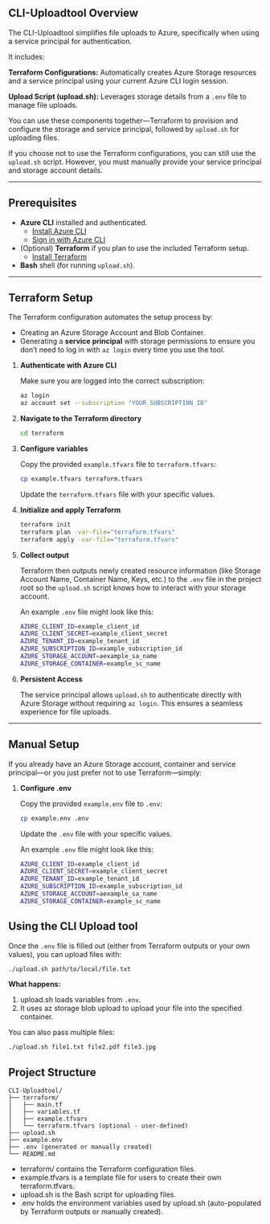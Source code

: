 ## CLI-Uploadtool Overview

The CLI-Uploadtool simplifies file uploads to Azure, specifically when using a service principal for authentication. 

It includes:

**Terraform Configurations:** Automatically creates Azure Storage resources and a service principal using your current Azure CLI login session.

**Upload Script (upload.sh):** Leverages storage details from a `.env` file to manage file uploads. 

You can use these components together—Terraform to provision and configure the storage and service principal, followed by `upload.sh` for uploading files.

If you choose not to use the Terraform configurations, you can still use the `upload.sh` script. However, you must manually provide your service principal and storage account details.

---

## Prerequisites

- **Azure CLI** installed and authenticated.  
  - [Install Azure CLI](https://learn.microsoft.com/en-us/cli/azure/install-azure-cli)  
  - [Sign in with Azure CLI](https://learn.microsoft.com/en-us/cli/azure/authenticate-azure-cli)
- (Optional) **Terraform** if you plan to use the included Terraform setup.  
  - [Install Terraform](https://www.terraform.io/downloads.html)
- **Bash** shell (for running `upload.sh`).

---

## Terraform Setup

The Terraform configuration automates the setup process by:
- Creating an Azure Storage Account and Blob Container.
- Generating a **service principal** with storage permissions to ensure you don’t need to log in with `az login` every time you use the tool.

1. **Authenticate with Azure CLI**  

   Make sure you are logged into the correct subscription:
   ```bash
   az login
   az account set --subscription "YOUR_SUBSCRIPTION_ID"

2. **Navigate to the Terraform directory**

   ```bash
   cd terraform

3. **Configure variables**
   
   Copy the provided `example.tfvars` file to `terraform.tfvars`:
   ```bash
   cp example.tfvars terraform.tfvars
   ```
   Update the `terraform.tfvars` file with your specific values.
  
4. **Initialize and apply Terraform**

   ```bash
   terraform init
   terraform plan -var-file="terraform.tfvars"
   terraform apply -var-file="terraform.tfvars"

5. **Collect output**

   Terraform then outputs newly created resource information (like Storage Account Name, Container Name, Keys, etc.) to the `.env` file in the project root so the `upload.sh` script knows how to interact with your storage account.

   An example `.env` file might look like this:

   ```bash
   AZURE_CLIENT_ID=example_client_id
   AZURE_CLIENT_SECRET=example_client_secret
   AZURE_TENANT_ID=example_tenant_id
   AZURE_SUBSCRIPTION_ID=example_subscription_id
   AZURE_STORAGE_ACCOUNT=aexample_sa_name
   AZURE_STORAGE_CONTAINER=example_sc_name
   ```

6. **Persistent Access**
   
   The service principal allows `upload.sh` to authenticate directly with Azure Storage without requiring `az login`. This ensures a seamless experience for file uploads.

---

## Manual Setup

If you already have an Azure Storage account, container and service principal—or you just prefer not to use Terraform—simply:

1. **Configure .env**

   Copy the provided `example.env` file to `.env`:
   ```bash
   cp example.env .env
   ```
   Update the `.env` file with your specific values.

   An example `.env` file might look like this:

   ```bash
   AZURE_CLIENT_ID=example_client_id
   AZURE_CLIENT_SECRET=example_client_secret
   AZURE_TENANT_ID=example_tenant_id
   AZURE_SUBSCRIPTION_ID=example_subscription_id
   AZURE_STORAGE_ACCOUNT=aexample_sa_name
   AZURE_STORAGE_CONTAINER=example_sc_name
   ```

## Using the CLI Upload tool

Once the `.env` file is filled out (either from Terraform outputs or your own values), you can upload files with:

   ```bash
   ./upload.sh path/to/local/file.txt
   ```

**What happens:**

1. upload.sh loads variables from `.env`.
2. It uses az storage blob upload to upload your file into the specified container.

You can also pass multiple files:

   ```bash
   ./upload.sh file1.txt file2.pdf file3.jpg
   ```

## Project Structure

```
CLI-Uploadtool/
├── terraform/
│   ├── main.tf
│   ├── variables.tf
│   ├── example.tfvars
│   └── terraform.tfvars (optional - user-defined)
├── upload.sh
├── example.env
├── .env (generated or manually created)
└── README.md
```

- terraform/ contains the Terraform configuration files.
- example.tfvars is a template file for users to create their own terraform.tfvars.
- upload.sh is the Bash script for uploading files.
- .env holds the environment variables used by upload.sh (auto-populated by Terraform outputs or manually created).